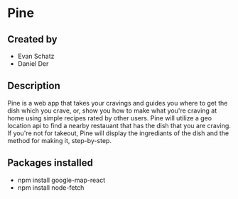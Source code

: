 # Pine

## Created by
- Evan Schatz
- Daniel Der 

## Description
Pine is a web app that takes your cravings and guides you where to get the dish which you crave, or, show you how to make what you're craving at home using simple recipes rated by other users. Pine will utilize a geo location api to find a nearby restauant that has the dish that you are craving. If you're not for takeout, Pine will display the ingrediants of the dish and the method for making it, step-by-step.

## Packages installed
- npm install google-map-react
- npm install node-fetch
